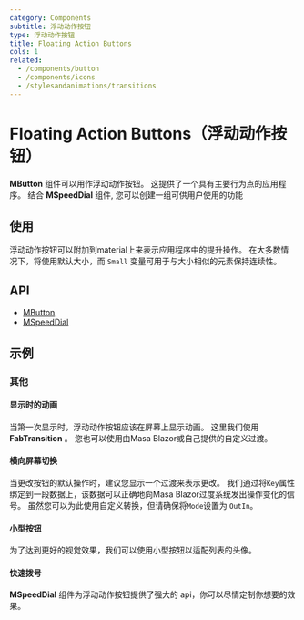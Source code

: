 ```yaml
---
category: Components
subtitle: 浮动动作按钮
type: 浮动动作按钮
title: Floating Action Buttons
cols: 1
related:
  - /components/button
  - /components/icons
  - /stylesandanimations/transitions
---
```


# Floating Action Buttons（浮动动作按钮）

**MButton** 组件可以用作浮动动作按钮。 这提供了一个具有主要行为点的应用程序。 结合 **MSpeedDial** 组件, 您可以创建一组可供用户使用的功能

## 使用

浮动动作按钮可以附加到material上来表示应用程序中的提升操作。 在大多数情况下，将使用默认大小，而 `Small` 变量可用于与大小相似的元素保持连续性。

<floating-action-button-usage></floating-action-button-usage>

## API

- [MButton](/api/MButton)
- [MSpeedDial](/api/MSpeedDial)

## 示例

### 其他

#### 显示时的动画

当第一次显示时，浮动动作按钮应该在屏幕上显示动画。 这里我们使用 **FabTransition** 。 您也可以使用由Masa Blazor或自己提供的自定义过渡。

<example file="" />

#### 横向屏幕切换

当更改按钮的默认操作时，建议您显示一个过渡来表示更改。 我们通过将`Key`属性绑定到一段数据上，该数据可以正确地向Masa Blazor过度系统发出操作变化的信号。 虽然您可以为此使用自定义转换，但请确保将`Mode`设置为 `OutIn`。

<example file="" />

#### 小型按钮

为了达到更好的视觉效果，我们可以使用小型按钮以适配列表的头像。

<example file="" />

#### 快速拨号

**MSpeedDial** 组件为浮动动作按钮提供了强大的 api，你可以尽情定制你想要的效果。

<example file="" />





